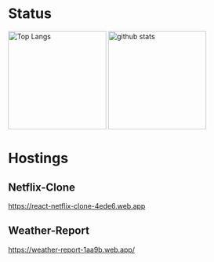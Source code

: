 # Status
<p align="left"> 
<img alt="Top Langs" height="200px" src="https://github-readme-stats.vercel.app/api/top-langs/?username=LifeViolation&theme=tokyonight&layout=compact" />
<img alt="github stats" height="200px" src="https://github-readme-stats.vercel.app/api?username=LifeViolation&theme=tokyonight&show_icons=true" />
</p>

# Hostings
## Netflix-Clone
https://react-netflix-clone-4ede6.web.app

## Weather-Report
https://weather-report-1aa9b.web.app/
